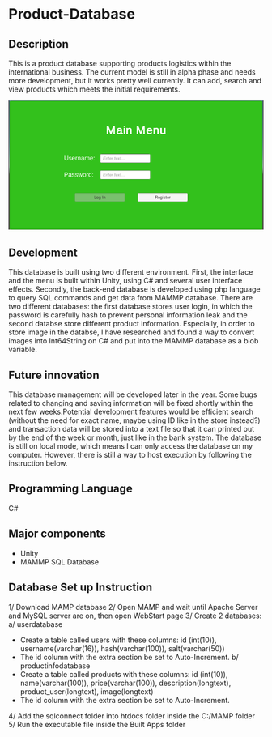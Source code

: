 # Product-Database

## Description
This is a product database supporting products logistics within the international business. The current model is still in alpha phase and needs more development, but it works pretty well currently. It can add, search and view products which meets the initial requirements.

![](Capture.PNG)

## Development
This database is built using two different environment. First, the interface and the menu is built within Unity, using C# and several user interface effects. Secondly, the back-end database is developed using php language to query SQL commands and get data from MAMMP database. There are two different databases: the first database stores user login, in which the password is carefully hash to prevent personal information leak and the second databse store different product information. Especially, in order to store image in the databse, I have researched and found a way to convert images into Int64String on C# and put into the MAMMP database as a blob variable.

## Future innovation
This database management will be developed later in the year. Some bugs related to changing and saving information will be fixed shortly within the next few weeks.Potential development features would be efficient search (without the need for exact name, maybe using ID like in the store instead?) and transaction data will be stored into a text file so that it can printed out by the end of the week or month, just like in the bank system. The database is still on local mode, which means I can only access the database on my computer. However, there is still a way to host execution by following the instruction below.

## Programming Language
C#

## Major components
* Unity
* MAMMP SQL Database

## Database Set up Instruction
1/ Download MAMP database
2/ Open MAMP and wait until Apache Server and MySQL server are on, then open WebStart page
3/ Create 2 databases:
 a/ userdatabase
   - Create a table called users with these columns: id (int(10)), username(varchar(16)), hash(varchar(100)), salt(varchar(50))
   - The id column with the extra section be set to Auto-Increment.
 b/ productinfodatabase
   - Create a table called products with these columns: id (int(10)), name(varchar(100)), price(varchar(100)), description(longtext), product_user(longtext), image(longtext)
   - The id column with the extra section be set to Auto-Increment.
 
4/ Add the sqlconnect folder into htdocs folder inside the C:/MAMP folder
5/ Run the executable file inside the Built Apps folder
